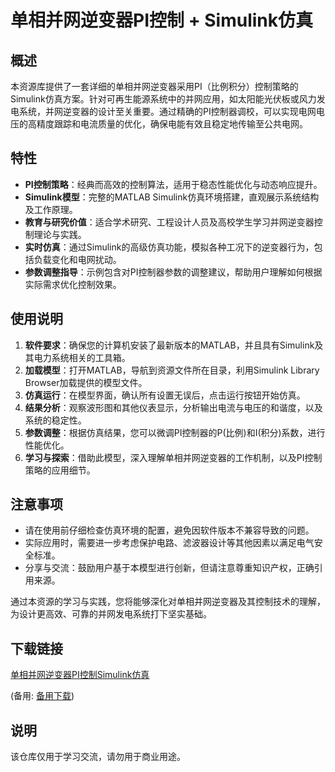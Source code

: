 # 单相并网逆变器PI控制 + Simulink仿真

## 概述

本资源库提供了一套详细的单相并网逆变器采用PI（比例积分）控制策略的Simulink仿真方案。针对可再生能源系统中的并网应用，如太阳能光伏板或风力发电系统，并网逆变器的设计至关重要。通过精确的PI控制器调校，可以实现电网电压的高精度跟踪和电流质量的优化，确保电能有效且稳定地传输至公共电网。

## 特性

- **PI控制策略**：经典而高效的控制算法，适用于稳态性能优化与动态响应提升。
- **Simulink模型**：完整的MATLAB Simulink仿真环境搭建，直观展示系统结构及工作原理。
- **教育与研究价值**：适合学术研究、工程设计人员及高校学生学习并网逆变器控制理论与实践。
- **实时仿真**：通过Simulink的高级仿真功能，模拟各种工况下的逆变器行为，包括负载变化和电网扰动。
- **参数调整指导**：示例包含对PI控制器参数的调整建议，帮助用户理解如何根据实际需求优化控制效果。

## 使用说明

1. **软件要求**：确保您的计算机安装了最新版本的MATLAB，并且具有Simulink及其电力系统相关的工具箱。
2. **加载模型**：打开MATLAB，导航到资源文件所在目录，利用Simulink Library Browser加载提供的模型文件。
3. **仿真运行**：在模型界面，确认所有设置无误后，点击运行按钮开始仿真。
4. **结果分析**：观察波形图和其他仪表显示，分析输出电流与电压的和谐度，以及系统的稳定性。
5. **参数调整**：根据仿真结果，您可以微调PI控制器的P(比例)和I(积分)系数，进行性能优化。
6. **学习与探索**：借助此模型，深入理解单相并网逆变器的工作机制，以及PI控制策略的应用细节。

## 注意事项

- 请在使用前仔细检查仿真环境的配置，避免因软件版本不兼容导致的问题。
- 实际应用时，需要进一步考虑保护电路、滤波器设计等其他因素以满足电气安全标准。
- 分享与交流：鼓励用户基于本模型进行创新，但请注意尊重知识产权，正确引用来源。

通过本资源的学习与实践，您将能够深化对单相并网逆变器及其控制技术的理解，为设计更高效、可靠的并网发电系统打下坚实基础。

## 下载链接
[单相并网逆变器PI控制Simulink仿真](https://pan.quark.cn/s/356a05a56539) 

(备用: [备用下载](https://pan.baidu.com/s/1yk9ZIBSdF8KQe_vywDL8Vg?pwd=1234))

## 说明

该仓库仅用于学习交流，请勿用于商业用途。
